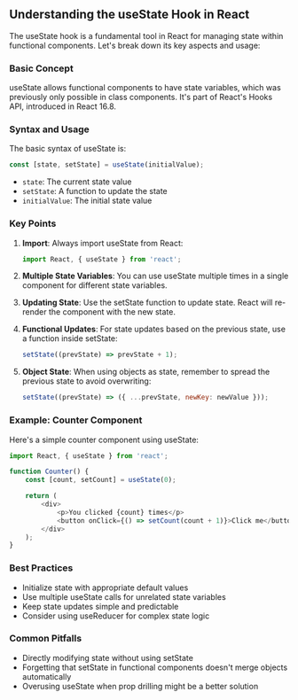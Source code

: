 ## Understanding the useState Hook in React

The useState hook is a fundamental tool in React for managing state within functional components.
Let's break down its key aspects and usage:

### Basic Concept

useState allows functional components to have state variables, which was previously only possible in class components.
It's part of React's Hooks API, introduced in React 16.8.

### Syntax and Usage

The basic syntax of useState is:

```javascript
const [state, setState] = useState(initialValue);
```

-   `state`: The current state value
-   `setState`: A function to update the state
-   `initialValue`: The initial state value

### Key Points

1. **Import**: Always import useState from React:

    ```javascript
    import React, { useState } from 'react';
    ```

2. **Multiple State Variables**: You can use useState multiple times in a single component for different state variables.

3. **Updating State**: Use the setState function to update state. React will re-render the component with the new state.

4. **Functional Updates**: For state updates based on the previous state, use a function inside setState:

    ```javascript
    setState((prevState) => prevState + 1);
    ```

5. **Object State**: When using objects as state, remember to spread the previous state to avoid overwriting:
    ```javascript
    setState((prevState) => ({ ...prevState, newKey: newValue }));
    ```

### Example: Counter Component

Here's a simple counter component using useState:

```javascript
import React, { useState } from 'react';

function Counter() {
    const [count, setCount] = useState(0);

    return (
        <div>
            <p>You clicked {count} times</p>
            <button onClick={() => setCount(count + 1)}>Click me</button>
        </div>
    );
}
```

### Best Practices

-   Initialize state with appropriate default values
-   Use multiple useState calls for unrelated state variables
-   Keep state updates simple and predictable
-   Consider using useReducer for complex state logic

### Common Pitfalls

-   Directly modifying state without using setState
-   Forgetting that setState in functional components doesn't merge objects automatically
-   Overusing useState when prop drilling might be a better solution
